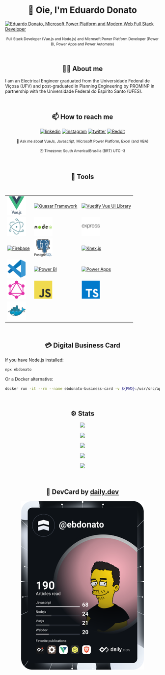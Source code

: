 <p>
    <h1 align="center">
        <b>
            👋 Oie, I'm Eduardo Donato
        </b>
    </h1>
</p>

[![Eduardo Donato, Microsoft Power Platform and Modern Web Full Stack Developer](https://pimp-my-readme.webapp.io/pimp-my-readme/wavy-banner?subtitle=Microsoft%20Power%20Platform%20and%20Modern%20Web%20Full%20Stack%20Developer&title=ebdonato)](https://pimp-my-readme.webapp.io)

<p align="center">
    <small>
        Full Stack Developer (Vue.js and Node.js) and Microsoft Power Platform Developer (Power BI, Power Apps and Power Automate)
    </small>
</p>

<br/>

<p>
    <h2 align="center">
        <b>
            🙍‍♂️ About me
        </b>
    </h2>
</p>

I am an Electrical Engineer graduated from the Universidade Federal de Viçosa (UFV) and post-graduated in Planning Engineering by PROMINP in partnership with the Universidade Federal do Espírito Santo (UFES).

<br/>

<p>
    <h2 align="center">
        <b>
            📫 How to reach me
        </b>
    </h2>
</p>

<p align="center">
    <a href="https://www.linkedin.com/in/ebdonato/" target="_blank"><img src='https://pimp-my-readme.webapp.io/pimp-my-readme/social-media?social=LinkedIn' alt='linkedin' height='60'></a>
    <a href="https://www.instagram.com/ebdonato/" target="_blank"><img src='https://pimp-my-readme.webapp.io/pimp-my-readme/social-media?social=Instagram' alt='instagram' height='60'></a>
    <a href="https://twitter.com/ebdonato" target="_blank"><img src='https://pimp-my-readme.webapp.io/pimp-my-readme/social-media?social=Twitter' alt='twitter' height='60'></a>
    <a href="https://www.reddit.com/user/ebdonato" target="_blank"><img src='https://pimp-my-readme.webapp.io/pimp-my-readme/social-media?social=Reddit' alt='Reddit' height='60'></a>
</p>

<p align="center">
    <small>
        💬 Ask me about VueJs, Javascript, Microsoft Power Platform, Excel (and VBA)
    </small>
</p>

<p align="center">
    <small>
        🕒 Timezone: South America/Brasília (BRT) UTC -3
    </small>
</p>

<br/>

<p>
    <h2 align="center">
        <b>
            🧰 Tools
        </b>
    </h2>
</p>

<br/>

<table border="0" cellpadding="5" cellspacing="15" align="center">
	<tbody>
		<tr>
			<td><a href="https://vuejs.org" target="_blank"><img src="https://raw.githubusercontent.com/devicons/devicon/master/icons/vuejs/vuejs-original-wordmark.svg" alt='Vue.js' height='60'></a></td>
			<td><a href="https://quasar.dev/" target="_blank"><img src="https://cdn.quasar.dev/logo/svg/quasar-logo.svg" alt='Quasar Framework' height='60'></a></td>
			<td><a href="https://vuetifyjs.com/" target="_blank"><img src="https://bestofjs.org/logos/vuetify.svg" alt='Vuetify Vue UI Library' height='60'></a></td>
		</tr>
		<tr>
			<td><a href="https://www.electronjs.org" target="_blank"><img src="https://raw.githubusercontent.com/devicons/devicon/master/icons/electron/electron-original.svg" alt='Electron' height='60'></a></td>
			<td><a href="https://nodejs.org" target="_blank"><img src="https://raw.githubusercontent.com/devicons/devicon/master/icons/nodejs/nodejs-original-wordmark.svg" alt=' Node.js' height='60'></a></td>
			<td><a href="https://expressjs.com" target="_blank"><img src="https://raw.githubusercontent.com/devicons/devicon/master/icons/express/express-original-wordmark.svg" alt='Express' height='60'></a></td>
		</tr>
		<tr>
			<td><a href="https://firebase.google.com/" target="_blank"><img src="https://www.vectorlogo.zone/logos/firebase/firebase-icon.svg" alt='Firebase' height='60'></a></td>
			<td><a href="https://www.postgresql.org" target="_blank"><img src="https://raw.githubusercontent.com/devicons/devicon/master/icons/postgresql/postgresql-original-wordmark.svg" alt='PostgreSQL' height='60'></a></td>
			<td><a href="https://knexjs.org" target="_blank"><img src="https://github.com/knex/documentation/raw/gh-pages/assets/favicons/android-chrome-192x192.png" alt='Knex.js' height='60'></a></td>
		</tr>
        <tr>
			<td><a href="https://code.visualstudio.com/" target="_blank"><img src="https://raw.githubusercontent.com/devicons/devicon/master/icons/vscode/vscode-original.svg" alt='VS Code' height='60'></a></td>
            <td><a href="https://powerbi.microsoft.com/" target="_blank"><img src="https://img.icons8.com/color/48/000000/power-bi.png" alt='Power BI' height='60'></a></td>
            <td><a href="https://powerapps.microsoft.com/" target="_blank"><img src="https://img.icons8.com/fluency/48/000000/microsoft-power-apps-2020.png" alt='Power Apps' height='60'></a></td>
		</tr>
        <tr>
            <td><a href="https://graphql.org/" target="_blank"><img src="https://raw.githubusercontent.com/devicons/devicon/master/icons/graphql/graphql-plain.svg" alt='GraphQL' height='60'></a></td>
            <td><a href="https://developer.mozilla.org/en-US/docs/Web/JavaScript" target="_blank"><img src="https://raw.githubusercontent.com/devicons/devicon/master/icons/javascript/javascript-original.svg" alt='Javascript' height='60'></a></td>
            <td><a href="https://www.typescriptlang.org/" target="_blank"><img src="https://raw.githubusercontent.com/devicons/devicon/master/icons/typescript/typescript-original.svg" alt='Typescript' height='60'></a></td>
        </tr>
        <tr>
            <td><a href="https://www.docker.com/" target="_blank"><img src="https://raw.githubusercontent.com/devicons/devicon/master/icons/docker/docker-original.svg" alt='Javascript' height='60'></a></td>
            <td></td>
            <td></td>
        </tr>
	</tbody>
</table>

<br/>

<p>
    <h2 align="center">
        <b>
            💳 Digital Business Card
        </b>
    </h2>
</p>

If you have Node.js installed:

```bash
npx ebdonato
```

Or a Docker alternative:

```bash
docker run -it --rm --name ebdonato-business-card -v ${PWD}:/usr/src/app -w /usr/src/app node:14 npx ebdonato
```

<br/>

<p>
    <h2 align="center">
        <b>
            ⚙ Stats
        </b>
    </h2>
</p>

<p align="center">
    <img src="https://gpvc.arturio.dev/ebdonato" />
</p>

<p align="center">
    <img src="https://github-readme-stats.vercel.app/api?username=ebdonato&theme=merko&show_icons=true" width="450"/>
</p>

<p align="center">
    <img src="https://github-readme-stats.vercel.app/api/top-langs/?username=ebdonato&layout=compact&theme=merko" width="450" />
</p>

<p align="center">
    <img src="https://github-readme-stats.vercel.app/api/wakatime?username=ebdonato&theme=merko" width="450" />
</p>

<p align="center">
    <img src="https://activity-graph.herokuapp.com/graph?username=ebdonato" />
</p>

<br />

<p>
    <h2 align="center">
        <b>
            📖 DevCard by <a href="https://app.daily.dev/" target="_blank">daily.dev</a>
        </b>
    </h2>
</p>

<p align="center">
    <a href="https://app.daily.dev/DailyDevTips" target="_blank"><img src="./devcard.svg" width="400" alt="Eduardo Donato's Dev Card"/></a>
</p>
